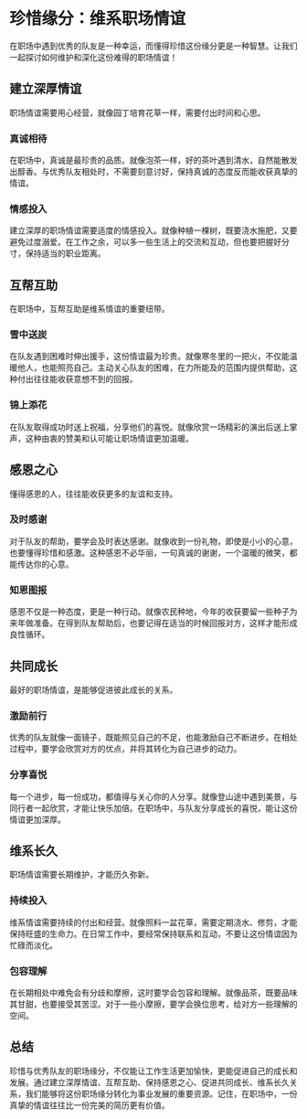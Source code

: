 # 珍惜缘分：维系职场情谊

在职场中遇到优秀的队友是一种幸运，而懂得珍惜这份缘分更是一种智慧。让我们一起探讨如何维护和深化这份难得的职场情谊！

## 建立深厚情谊

职场情谊需要用心经营，就像园丁培育花草一样，需要付出时间和心思。

### 真诚相待
在职场中，真诚是最珍贵的品质。就像泡茶一样，好的茶叶遇到清水，自然能散发出醇香。与优秀队友相处时，不需要刻意讨好，保持真诚的态度反而能收获真挚的情谊。

### 情感投入
建立深厚的职场情谊需要适度的情感投入。就像种植一棵树，既要浇水施肥，又要避免过度溺爱。在工作之余，可以多一些生活上的交流和互动，但也要把握好分寸，保持适当的职业距离。

## 互帮互助

在职场中，互帮互助是维系情谊的重要纽带。

### 雪中送炭
在队友遇到困难时伸出援手，这份情谊最为珍贵。就像寒冬里的一把火，不仅能温暖他人，也能照亮自己。主动关心队友的困难，在力所能及的范围内提供帮助，这种付出往往能收获意想不到的回报。

### 锦上添花
在队友取得成功时送上祝福，分享他们的喜悦。就像欣赏一场精彩的演出后送上掌声，这种由衷的赞美和认可能让职场情谊更加温暖。

## 感恩之心

懂得感恩的人，往往能收获更多的友谊和支持。

### 及时感谢
对于队友的帮助，要学会及时表达感谢。就像收到一份礼物，即使是小小的心意，也要懂得珍惜和感激。这种感恩不必华丽，一句真诚的谢谢，一个温暖的微笑，都能传达你的心意。

### 知恩图报
感恩不仅是一种态度，更是一种行动。就像农民种地，今年的收获要留一些种子为来年做准备。在得到队友帮助后，也要记得在适当的时候回报对方，这样才能形成良性循环。

## 共同成长

最好的职场情谊，是能够促进彼此成长的关系。

### 激励前行
优秀的队友就像一面镜子，既能照见自己的不足，也能激励自己不断进步。在相处过程中，要学会欣赏对方的优点，并将其转化为自己进步的动力。

### 分享喜悦
每一个进步，每一份成功，都值得与关心你的人分享。就像登山途中遇到美景，与同行者一起欣赏，才能让快乐加倍。在职场中，与队友分享成长的喜悦，能让这份情谊更加深厚。

## 维系长久

职场情谊需要长期维护，才能历久弥新。

### 持续投入
维系情谊需要持续的付出和经营。就像照料一盆花草，需要定期浇水、修剪，才能保持旺盛的生命力。在日常工作中，要经常保持联系和互动，不要让这份情谊因为忙碌而淡化。

### 包容理解
在长期相处中难免会有分歧和摩擦，这时要学会包容和理解。就像品茶，既要品味其甘甜，也要接受其苦涩。对于一些小摩擦，要学会换位思考，给对方一些理解的空间。

## 总结

珍惜与优秀队友的职场缘分，不仅能让工作生活更加愉快，更能促进自己的成长和发展。通过建立深厚情谊、互帮互助、保持感恩之心、促进共同成长、维系长久关系，我们能够将这份职场缘分转化为事业发展的重要资源。记住，在职场中，一份真挚的情谊往往比一份完美的简历更有价值。